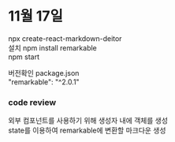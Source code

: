 # 11월 17일
npx create-react-markdown-deitor<br>
설치 npm install remarkable<br>
npm start<br>

버전확인 package.json
<br>
"remarkable": "^2.0.1"

### code review
외부 컴포넌트를 사용하기 위해 생성자 내에 객체를 생성
<br>
state를 이용하여 remarkable에 변환할 마크다운 생성
<br>

